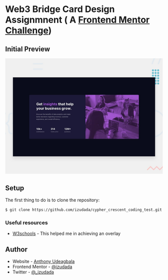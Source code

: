 # Web3 Bridge Card Design Assignmnent ( A [Frontend Mentor Challenge](https://www.frontendmentor.io))

## Initial Preview
![Project Image](images/desktop-preview.jpg)


## Setup

The first thing to do is to clone the repository:

```sh
$ git clone https://github.com/izudada/cypher_crescent_coding_test.git
```

### Useful resources

- [W3schools](https://www.w3schools.com/howto/howto_css_overlay.asp) - This helped me in achieving an overlay


## Author

- Website - [Anthony Udeagbala](https://izudada.herokuapp.com/)
- Frontend Mentor - [@izudada](https://www.frontendmentor.io/profile/izudada)
- Twitter - [@_izudada](https://twitter.com/_izudada)